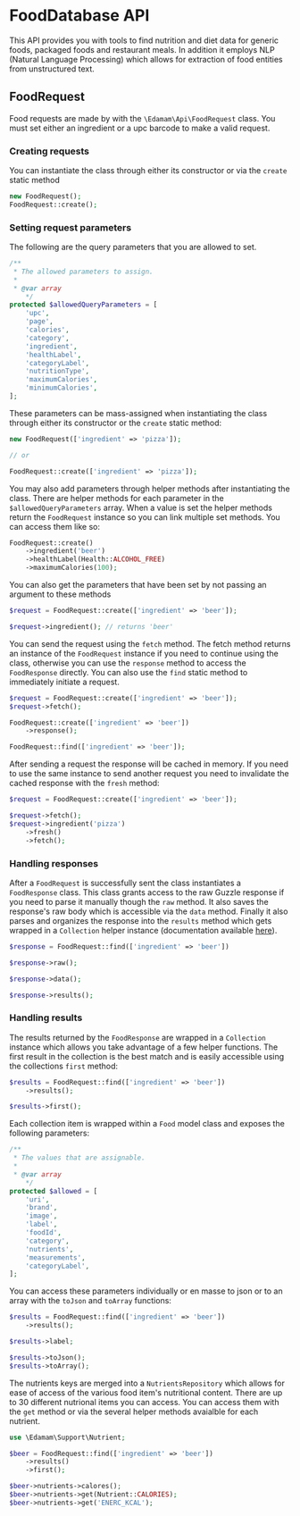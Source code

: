 # FoodDatabase API

This API provides you with tools to find nutrition and diet data for generic foods, packaged foods and restaurant meals. In addition it employs NLP (Natural Language Processing) which allows for extraction of food entities from unstructured text.

## FoodRequest

Food requests are made by with the `\Edamam\Api\FoodRequest` class. You must set either an ingredient or a upc barcode to make a valid request.

### Creating requests

You can instantiate the class through either its constructor or via the `create` static method

```php
new FoodRequest();
FoodRequest::create();
```

### Setting request parameters

The following are the query parameters that you are allowed to set.

```php
/**
 * The allowed parameters to assign.
 *
 * @var array
    */
protected $allowedQueryParameters = [
    'upc',
    'page',
    'calories',
    'category',
    'ingredient',
    'healthLabel',
    'categoryLabel',
    'nutritionType',
    'maximumCalories',
    'minimumCalories',
];
```

These parameters can be mass-assigned when instantiating the class through either its constructor or the `create` static method:

```php
new FoodRequest(['ingredient' => 'pizza']);

// or

FoodRequest::create(['ingredient' => 'pizza']);
```

You may also add parameters through helper methods after instantiating the class. There are helper methods for each parameter in the `$allowedQueryParameters` array. When a value is set the helper methods return the `FoodRequest` instance so you can link multiple set methods. You can access them like so:

```php
FoodRequest::create()
    ->ingredient('beer')
    ->healthLabel(Health::ALCOHOL_FREE)
    ->maximumCalories(100);
```

You can also get the parameters that have been set by not passing an argument to these methods

```php
$request = FoodRequest::create(['ingredient' => 'beer']);

$request->ingredient(); // returns 'beer'
```

You can send the request using the `fetch` method. The fetch method returns an instance of the `FoodRequest` instance if you need to continue using the class, otherwise you can use the `response` method to access the `FoodResponse` directly. You can also use the `find` static method to immediately initiate a request.

```php
$request = FoodRequest::create(['ingredient' => 'beer']);
$request->fetch();

FoodRequest::create(['ingredient' => 'beer'])
    ->response();

FoodRequest::find(['ingredient' => 'beer']);
```

After sending a request the response will be cached in memory. If you need to use the same instance to send another request you need to invalidate the cached response with the `fresh` method:

```php
$request = FoodRequest::create(['ingredient' => 'beer']);

$request->fetch();
$request->ingredient('pizza')
    ->fresh()
    ->fetch();
```

### Handling responses

After a `FoodRequest` is successfully sent the class instantiates a `FoodResponse` class. This class grants access to the raw Guzzle response if you need to parse it manually though the `raw` method. It also saves the response's raw body which is accessible via the `data` method. Finally it also parses and organizes the response into the `results` method which gets wrapped in a `Collection` helper instance (documentation available [here](https://github.com/tightenco/collect)).

```php
$response = FoodRequest::find(['ingredient' => 'beer'])

$response->raw();

$response->data();

$response->results();
```

### Handling results

The results returned by the `FoodResponse` are wrapped in a `Collection` instance which allows you take advantage of a few helper functions. The first result in the collection is the best match and is easily accessible using the collections `first` method:

```php
$results = FoodRequest::find(['ingredient' => 'beer'])
    ->results();

$results->first();
```

Each collection item is wrapped within a `Food` model class and exposes the following parameters:

```php
/**
 * The values that are assignable.
 *
 * @var array
    */
protected $allowed = [
    'uri',
    'brand',
    'image',
    'label',
    'foodId',
    'category',
    'nutrients',
    'measurements',
    'categoryLabel',
];
```

You can access these parameters individually or en masse to json or to an array with the `toJson` and `toArray` functions:

```php
$results = FoodRequest::find(['ingredient' => 'beer'])
    ->results();

$results->label;

$results->toJson();
$results->toArray();
```

The nutrients keys are merged into a `NutrientsRepository` which allows for ease of access of the various food item's nutritional content. There are up to 30 different nutrional items you can access. You can access them with the `get` method or via the several helper methods avaialble for each nutrient.

```php
use \Edamam\Support\Nutrient;

$beer = FoodRequest::find(['ingredient' => 'beer'])
    ->results()
    ->first();

$beer->nutrients->calores();
$beer->nutrients->get(Nutrient::CALORIES);
$beer->nutrients->get('ENERC_KCAL');
```
